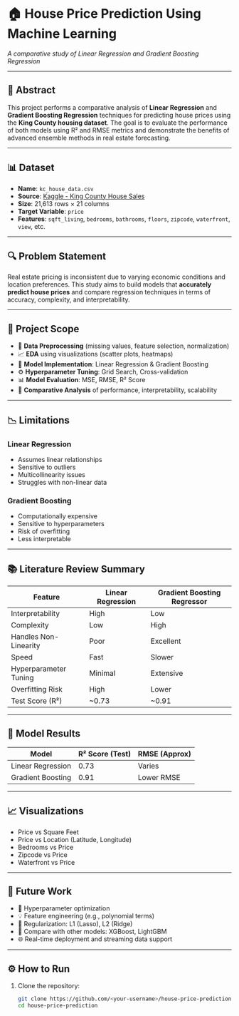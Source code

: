 # 🏠 House Price Prediction Using Machine Learning
_A comparative study of Linear Regression and Gradient Boosting Regression_

---

## 📄 Abstract

This project performs a comparative analysis of **Linear Regression** and **Gradient Boosting Regression** techniques for predicting house prices using the **King County housing dataset**. The goal is to evaluate the performance of both models using R² and RMSE metrics and demonstrate the benefits of advanced ensemble methods in real estate forecasting.

---

## 📊 Dataset

- **Name**: `kc_house_data.csv`
- **Source**: [Kaggle - King County House Sales](https://www.kaggle.com/harlfoxem/housesalesprediction)
- **Size**: 21,613 rows × 21 columns
- **Target Variable**: `price`
- **Features**: `sqft_living`, `bedrooms`, `bathrooms`, `floors`, `zipcode`, `waterfront`, `view`, etc.

---

## 🔍 Problem Statement

Real estate pricing is inconsistent due to varying economic conditions and location preferences. This study aims to build models that **accurately predict house prices** and compare regression techniques in terms of accuracy, complexity, and interpretability.

---

## 🚀 Project Scope

- 🔧 **Data Preprocessing** (missing values, feature selection, normalization)
- 📈 **EDA** using visualizations (scatter plots, heatmaps)
- 🤖 **Model Implementation**: Linear Regression & Gradient Boosting
- ⚙️ **Hyperparameter Tuning**: Grid Search, Cross-validation
- 📊 **Model Evaluation**: MSE, RMSE, R² Score
- 🔁 **Comparative Analysis** of performance, interpretability, scalability

---

## 📉 Limitations

### Linear Regression
- Assumes linear relationships
- Sensitive to outliers
- Multicollinearity issues
- Struggles with non-linear data

### Gradient Boosting
- Computationally expensive
- Sensitive to hyperparameters
- Risk of overfitting
- Less interpretable

---

## 📚 Literature Review Summary

| Feature                     | Linear Regression      | Gradient Boosting Regressor |
|----------------------------|------------------------|------------------------------|
| Interpretability           | High                   | Low                          |
| Complexity                 | Low                    | High                         |
| Handles Non-Linearity      | Poor                   | Excellent                    |
| Speed                      | Fast                   | Slower                       |
| Hyperparameter Tuning      | Minimal                | Extensive                    |
| Overfitting Risk           | High                   | Lower                        |
| Test Score (R²)            | ~0.73                  | ~0.91                        |

---

## 🧪 Model Results

| Model                | R² Score (Test) | RMSE (Approx) |
|---------------------|------------------|----------------|
| Linear Regression   | 0.73             | Varies         |
| Gradient Boosting   | 0.91             | Lower RMSE     |

---

## 📈 Visualizations

- Price vs Square Feet
- Price vs Location (Latitude, Longitude)
- Bedrooms vs Price
- Zipcode vs Price
- Waterfront vs Price

---

## 📌 Future Work

- 🔧 Hyperparameter optimization
- 💡 Feature engineering (e.g., polynomial terms)
- 🧹 Regularization: L1 (Lasso), L2 (Ridge)
- 🌲 Compare with other models: XGBoost, LightGBM
- 🌐 Real-time deployment and streaming data support

---

## ⚙️ How to Run

1. Clone the repository:
   ```bash
   git clone https://github.com/<your-username>/house-price-prediction.git
   cd house-price-prediction

